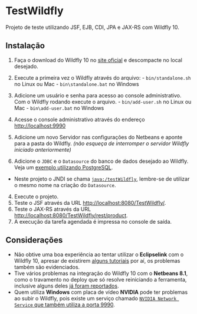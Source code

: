 # TestWildfly
Projeto de teste utilizando JSF, EJB, CDI, JPA e JAX-RS com Wildfly 10.

## Instalação

1. Faça o download do Wildfly 10 no [site oficial](http://wildfly.org/downloads/) e descompacte no local desejado.
  1. Execute a primeira vez o Wildfly através do arquivo:
    - `bin/standalone.sh` no Linux ou Mac
    - `bin\standalone.bat` no Windows
  
  2. Adicione um usuário e senha para acesso ao console administrativo. Com o Wildfly rodando execute o arquivo.
    - `bin/add-user.sh` no Linux ou Mac
    - `bin\add-user.bat` no Windows
    
  3. Acesse o console administrativo através do endereço [http://localhost:9990](http://localhost:9990)


2. Adicione um novo Servidor nas configurações do Netbeans e aponte para a pasta do Wildfly. *(não esqueça de interromper o servidor Wildfly iniciado anteriormente)*


3. Adicione o `JDBC` e o `Datasource` do banco de dados desejado ao Wildfly. Veja um [exemplo utilizando PostgreSQL](http://www.horochovec.com.br/blog/2014/10/07/configurando-um-datasource-do-postgresql-no-wildfly/).
  - Neste projeto o JNDI se chama [`java:/testWildfly`](https://github.com/douglasjunior/TestWildfly/blob/master/src/main/resources/META-INF/persistence.xml), lembre-se de utilizar o mesmo nome na criação do `Datasource`.

4. Execute o projeto.
  1. Teste o JSF através da URL [http://localhost:8080/TestWildfly/](http://localhost:8080/TestWildfly/).
  2. Teste o JAX-RS através da URL [http://localhost:8080/TestWildfly/rest/product](http://localhost:8080/TestWildfly/rest/product).
  3. A execução da tarefa agendada é impressa no console de saída.
  
  
## Considerações
- Não obtive uma boa experiência ao tentar utilizar o **Eclipselink** com o Wildfly 10, apresar de existirem [alguns tutoriais](https://docs.jboss.org/author/display/WFLY10/JPA+Reference+Guide#JPAReferenceGuide-UsingEclipseLink) por aí, os problemas também são evidenciados.
- Tive vários problemas na integração do Wildfly 10 com o **Netbeans 8.1**, como o travamento no deploy que só resolve reiniciando a ferramenta, inclusive alguns deles [já foram reportados](https://netbeans.org/bugzilla/show_bug.cgi?id=244427).
- Quem utiliza **Windows** com placa de vídeo **NVIDIA** pode ter problemas ao subir o Wildfly, pois existe um serviço chamado [`NVIDIA Network Service` que também utiliza a porta 9990](http://stackoverflow.com/questions/32017970/wildfly-9-x-startet-with-errors-address-already-in-use).
